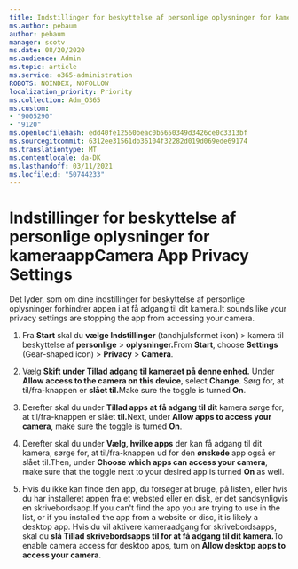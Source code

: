 ```yaml
---
title: Indstillinger for beskyttelse af personlige oplysninger for kameraapp
ms.author: pebaum
author: pebaum
manager: scotv
ms.date: 08/20/2020
ms.audience: Admin
ms.topic: article
ms.service: o365-administration
ROBOTS: NOINDEX, NOFOLLOW
localization_priority: Priority
ms.collection: Adm_O365
ms.custom:
- "9005290"
- "9120"
ms.openlocfilehash: edd40fe12560beac0b5650349d3426ce0c3313bf
ms.sourcegitcommit: 6312ee31561db36104f32282d019d069ede69174
ms.translationtype: MT
ms.contentlocale: da-DK
ms.lasthandoff: 03/11/2021
ms.locfileid: "50744233"
---
```

# <a name="camera-app-privacy-settings"></a><span data-ttu-id="fefaa-102">Indstillinger for beskyttelse af personlige oplysninger for kameraapp</span><span class="sxs-lookup"><span data-stu-id="fefaa-102">Camera App Privacy Settings</span></span>

<span data-ttu-id="fefaa-103">Det lyder, som om dine indstillinger for beskyttelse af personlige oplysninger forhindrer appen i at få adgang til dit kamera.</span><span class="sxs-lookup"><span data-stu-id="fefaa-103">It sounds like your privacy settings are stopping the app from accessing your camera.</span></span>

1.  <span data-ttu-id="fefaa-104">Fra **Start** skal du **vælge Indstillinger** (tandhjulsformet ikon) > kamera til beskyttelse af **personlige**  >  **oplysninger.**</span><span class="sxs-lookup"><span data-stu-id="fefaa-104">From **Start**, choose **Settings** (Gear-shaped icon) > **Privacy** > **Camera**.</span></span>

2.  <span data-ttu-id="fefaa-105">Vælg **Skift under Tillad adgang til kameraet på denne enhed.** </span><span class="sxs-lookup"><span data-stu-id="fefaa-105">Under **Allow access to the camera on this device**, select **Change**.</span></span> <span data-ttu-id="fefaa-106">Sørg for, at til/fra-knappen er **slået til.**</span><span class="sxs-lookup"><span data-stu-id="fefaa-106">Make sure the toggle is turned **On**.</span></span>

3.  <span data-ttu-id="fefaa-107">Derefter skal du under **Tillad apps at få adgang til dit** kamera sørge for, at til/fra-knappen er slået **til.**</span><span class="sxs-lookup"><span data-stu-id="fefaa-107">Next, under **Allow apps to access your camera**, make sure the toggle is turned **On**.</span></span>

4.  <span data-ttu-id="fefaa-108">Derefter skal du under **Vælg, hvilke apps** der kan få adgang til dit kamera, sørge for, at til/fra-knappen ud for den **ønskede** app også er slået til.</span><span class="sxs-lookup"><span data-stu-id="fefaa-108">Then, under **Choose which apps can access your camera**, make sure that the toggle next to your desired app is turned **On** as well.</span></span>

5.  <span data-ttu-id="fefaa-109">Hvis du ikke kan finde den app, du forsøger at bruge, på listen, eller hvis du har installeret appen fra et websted eller en disk, er det sandsynligvis en skrivebordsapp.</span><span class="sxs-lookup"><span data-stu-id="fefaa-109">If you can't find the app you are trying to use in the list, or if you installed the app from a website or disc, it is likely a desktop app.</span></span> <span data-ttu-id="fefaa-110">Hvis du vil aktivere kameraadgang for skrivebordsapps, skal du **slå Tillad skrivebordsapps til for at få adgang til dit kamera.**</span><span class="sxs-lookup"><span data-stu-id="fefaa-110">To enable camera access for desktop apps, turn on **Allow desktop apps to access your camera**.</span></span>